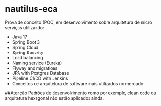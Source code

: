 # nautilus-eca

Prova de conceito (POC) em desenvolvimento sobre arquitetura de micro serviços utilizando:
- Java 17
- Spring Boot 3
- Spring Cloud
- Spring Security
- Load balancing
- Naming service (Eureka)
- Flyway and migrations
- JPA with Postgres Database
- Pipeline CI/CD with Jenkins
- Conceitos de arquitetura de software mais utilizados no mercado

##Atenção
Padrões de desenvolvimento como por exemplo, clean code ou arquitetura hexagonal não estão aplicados ainda.
